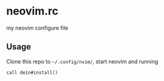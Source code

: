 # neovim.rc
my neovim configure file
## Usage
Clone this repo to `~/.config/nvim/`, start neovim and running 
``` vimscript
call dein#install()
```
